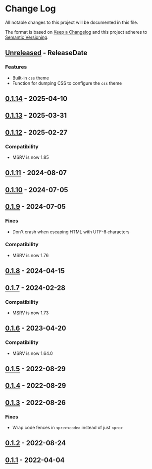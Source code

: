# Change Log
All notable changes to this project will be documented in this file.

The format is based on [Keep a Changelog](https://keepachangelog.com/)
and this project adheres to [Semantic Versioning](https://semver.org/).

<!-- next-header -->
## [Unreleased] - ReleaseDate

### Features

- Built-in `css` theme
- Function for dumping CSS to configure the `css` theme

## [0.1.14] - 2025-04-10

## [0.1.13] - 2025-03-31

## [0.1.12] - 2025-02-27

### Compatibility

- MSRV is now 1.85

## [0.1.11] - 2024-08-07

## [0.1.10] - 2024-07-05

## [0.1.9] - 2024-07-05

### Fixes

- Don't crash when escaping HTML with UTF-8 characters

### Compatibility

- MSRV is now 1.76

## [0.1.8] - 2024-04-15

## [0.1.7] - 2024-02-28

### Compatibility

- MSRV is now 1.73

## [0.1.6] - 2023-04-20

### Compatibility

- MSRV is now 1.64.0

## [0.1.5] - 2022-08-29

## [0.1.4] - 2022-08-29

## [0.1.3] - 2022-08-26

### Fixes

- Wrap code fences in `<pre><code>` instead of just `<pre>`

## [0.1.2] - 2022-08-24

## [0.1.1] - 2022-04-04

<!-- next-url -->
[Unreleased]: https://github.com/cobalt-org/cobalt.rs/compare/engarde-v0.1.14...HEAD
[0.1.14]: https://github.com/cobalt-org/cobalt.rs/compare/engarde-v0.1.13...engarde-v0.1.14
[0.1.13]: https://github.com/cobalt-org/cobalt.rs/compare/engarde-v0.1.12...engarde-v0.1.13
[0.1.12]: https://github.com/cobalt-org/cobalt.rs/compare/engarde-v0.1.11...engarde-v0.1.12
[0.1.11]: https://github.com/cobalt-org/cobalt.rs/compare/engarde-v0.1.10...engarde-v0.1.11
[0.1.10]: https://github.com/cobalt-org/cobalt.rs/compare/engarde-v0.1.9...engarde-v0.1.10
[0.1.9]: https://github.com/cobalt-org/cobalt.rs/compare/engarde-v0.1.8...engarde-v0.1.9
[0.1.8]: https://github.com/cobalt-org/cobalt.rs/compare/engarde-v0.1.7...engarde-v0.1.8
[0.1.7]: https://github.com/cobalt-org/cobalt.rs/compare/engarde-v0.1.6...engarde-v0.1.7
[0.1.6]: https://github.com/cobalt-org/cobalt.rs/compare/engarde-v0.1.5...engarde-v0.1.6
[0.1.5]: https://github.com/cobalt-org/cobalt.rs/compare/engarde-v0.1.4...engarde-v0.1.5
[0.1.4]: https://github.com/cobalt-org/cobalt.rs/compare/engarde-v0.1.3...engarde-v0.1.4
[0.1.3]: https://github.com/cobalt-org/cobalt.rs/compare/engarde-v0.1.2...engarde-v0.1.3
[0.1.2]: https://github.com/cobalt-org/cobalt.rs/compare/engarde-v0.1.1...engarde-v0.1.2
[0.1.1]: https://github.com/cobalt-org/cobalt.rs/compare/b805d1fcd105898446de9431582c38724fe5aa59...engarde-v0.1.1
